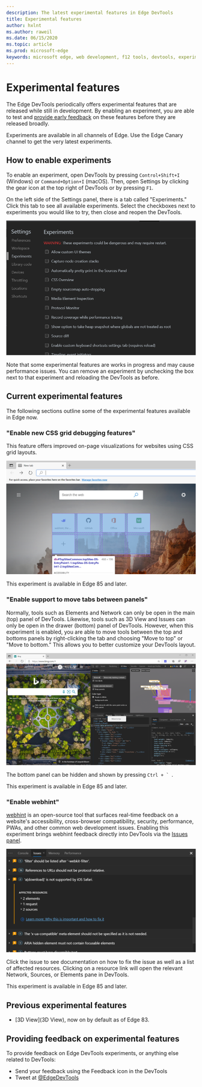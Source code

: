 ```yaml
---
description: The latest experimental features in Edge DevTools
title: Experimental features
author: hxlnt
ms.author: raweil
ms.date: 06/15/2020
ms.topic: article
ms.prod: microsoft-edge
keywords: microsoft edge, web development, f12 tools, devtools, experiment
---
```


# Experimental features

The Edge DevTools periodically offers experimental features that are released while still in development. By enabling an experiment, you are able to test and [provide early feedback]() on these features before they are released broadly.

Experiments are available in all channels of Edge. Use the Edge Canary channel to get the very latest experiments.

## How to enable experiments

To enable an experiment, open DevTools by pressing `Control+Shift+I` (Windows) or `Command+Option+I` (macOS). Then, open Settings by clicking the gear icon at the top right of DevTools or by pressing `F1`.

On the left side of the Settings panel, there is a tab called "Experiments." Click this tab to see all available experiments. Select the checkboxes next to experiments you would like to try, then close and reopen the DevTools.

![List of experiments in DevTools Settings](./media/experiments-devtools.png)

Note that some experimental features are works in progress and may cause performance issues. You can remove an experiment by unchecking the box next to that experiment and reloading the DevTools as before.

## Current experimental features

The following sections outline some of the experimental features available in Edge now.

### "Enable new CSS grid debugging features"

This feature offers improved on-page visualizations for websites using CSS grid layouts.

![CSS grid debugging feature](./media/experiments-grid.png)

This experiment is available in Edge 85 and later.

### "Enable support to move tabs between panels"

Normally, tools such as Elements and Network can only be open in the main (top) panel of DevTools. Likewise, tools such as 3D View and Issues can only be open in the drawer (bottom) panel of DevTools. However, when this experiment is enabled, you are able to move tools between the top and bottoms panels by right-clicking the tab and choosing "Move to top" or "Move to bottom." This allows you to better customize your DevTools layout.

![Moving tabs between panels](./media/experiments-move-panels.png)

The bottom panel can be hidden and shown by pressing ``Ctrl + ` ``.

This experiment is available in Edge 85 and later.

### "Enable webhint"

[webhint](https://webhint.io) is an open-source tool that surfaces real-time feedback on a website's accessibility, cross-browser compatibility, security, performance, PWAs, and other common web development issues. Enabling this experiment brings webhint feedback directly into DevTools via the [Issues panel](./Issues).

![webhint feedback in the Issues panel](./media/experiments-webhint.png)

Click the issue to see documentation on how to fix the issue as well as a list of affected resources. Clicking on a resource link will open the relevant Network, Sources, or Elements pane in DevTools. 

This experiment is available in Edge 85 and later.

## Previous experimental features

 - [3D View](3D View), now on by default as of Edge 83.

## Providing feedback on experimental features

To provide feedback on Edge DevTools experiments, or anything else related to DevTools:

  - Send your feedback using the Feedback icon in the DevTools
  - Tweet at [@EdgeDevTools](https://www.twitter.com/EdgeDevTools)
